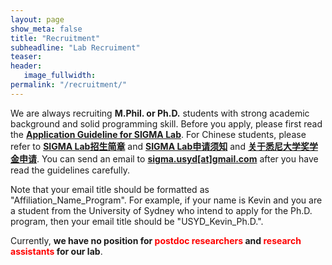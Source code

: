 ```yaml
---
layout: page
show_meta: false
title: "Recruitment"
subheadline: "Lab Recruiment"
teaser: 
header:
   image_fullwidth: 
permalink: "/recruitment/"
---
```


We are always recruiting **M.Phil. or Ph.D.** students with strong academic background and solid programming skill. Before you apply, please first read the [**Application Guideline for SIGMA Lab**](/guidelines/guideline_eng.pdf). For Chinese students, please refer to [**SIGMA Lab招生简章**](/guidelines/ad.pdf) and [**SIGMA Lab申请须知**](/guidelines/guideline_chinese.pdf) and [**关于悉尼大学奖学金申请**](/guidelines/scholarship_chi.pdf). You can send an email to [**sigma.usyd[at]gmail.com**](mailto:sigma.usyd@gmail.com) after you have read the guidelines carefully. 

Note that your email title should be formatted as "Affiliation_Name_Program". For example, if your name is Kevin and you are a student from the University of Sydney who intend to apply for the Ph.D. program, then your email title should be "USYD_Kevin_Ph.D.".

Currently, **we have no position for <span style="color:red"> postdoc researchers </span> and <span style="color:red"> research assistants </span> for our lab**.

